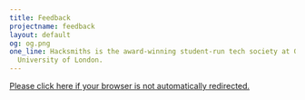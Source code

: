 ```yaml
---
title: Feedback
projectname: feedback
layout: default
og: og.png
one_line: Hacksmiths is the award-winning student-run tech society at Goldsmiths,
  University of London.
---
```


<div class="container join">
  <a href="https://airtable.com/shrtjc8ov3ybwNe4G">Please click here if your browser is not automatically redirected.</a>
</div>

<script>
window.location.replace("https://airtable.com/shrtjc8ov3ybwNe4G");
</script>
